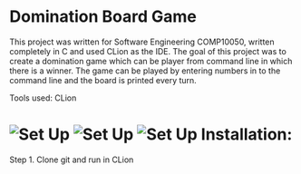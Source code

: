 Domination Board Game
======

This project was written for Software Engineering COMP10050, written completely in C and used CLion as the IDE. The goal of this project was to create a domination game which can be player from command line in which there is a winner. The game can be played by entering numbers in to the command line and the board is printed every turn.

Tools used: CLion

![Set Up](https://github.com/mohelt/anonymousask.com/blob/main/pic1.PNG?raw=true)
![Set Up](https://github.com/mohelt/anonymousask.com/blob/main/pic2.PNG?raw=true)
![Set Up](https://github.com/mohelt/anonymousask.com/blob/main/pic3.PNG?raw=true)
Installation:
======

Step 1. Clone git and run in CLion
